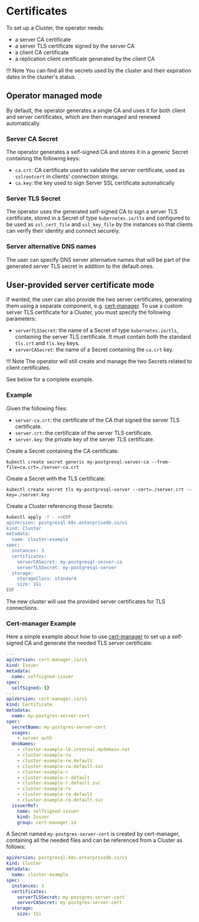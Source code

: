 # Certificates

To set up a Cluster, the operator needs:

- a server CA certificate
- a server TLS certificate signed by the server CA
- a client CA certificate
- a replication client certificate generated by the client CA

!!! Note
    You can find all the secrets used by the cluster and their expiration dates in the cluster's status.

## Operator managed mode

By default, the operator generates a single CA and uses it for both client and server certificates,
which are then managed and renewed automatically.

### Server CA Secret

The operator generates a self-signed CA and stores it in a generic Secret containing the following keys:

- `ca.crt`: CA certificate used to validate the server certificate, used as `sslrootcert` in clients' connection strings.
- `ca.key`: the key used to sign Server SSL certificate automatically

### Server TLS Secret

The operator uses the generated self-signed CA to sign a server TLS certificate, stored in a
Secret of type `kubernetes.io/tls` and configured to be used as `ssl_cert_file` and `ssl_key_file` by the instances so
that clients can verify their identity and connect securely.

### Server alternative DNS names

The user can specify DNS server alternative names that will be part of the generated server TLS secret
in addition to the default ones.

## User-provided server certificate mode

If wanted, the user can also provide the two server certificates, generating them using a separate component,
e.g. [cert-manager](https://cert-manager.io/).
To use a custom server TLS certificate for a Cluster, you must specify the following parameters:

- `serverTLSSecret`: the name of a Secret of type `kubernetes.io/tls`, containing the server TLS certificate.
  It must contain both the standard `tls.crt` and `tls.key` keys.
- `serverCASecret`: the name of a Secret containing the `ca.crt` key.

!!! Note
    The operator will still create and manage the two Secrets related to client certificates.

See below for a complete example.

### Example

Given the following files:
- `server-ca.crt`: the certificate of the CA that signed the server TLS certificate.
- `server.crt`: the certificate of the server TLS certificate.
- `server.key`: the private key of the server TLS certificate.

Create a Secret containing the CA certificate:

```
kubectl create secret generic my-postgresql-server-ca --from-file=ca.crt=./server-ca.crt
```

Create a Secret with the TLS certificate:

```
kubectl create secret tls my-postgresql-server --cert=./server.crt --key=./server.key
```

Create a Cluster referencing those Secrets:

```bash
kubectl apply -f - <<EOF
apiVersion: postgresql.k8s.enterprisedb.io/v1
kind: Cluster
metadata:
  name: cluster-example
spec:
  instances: 3
  certificates:
    serverCASecret: my-postgresql-server-ca
    serverTLSSecret: my-postgresql-server
  storage:
    storageClass: standard
    size: 1Gi
EOF
```

The new cluster will use the provided server certificates for TLS connections.

### Cert-manager Example

Here a simple example about how to use [cert-manager](https://cert-manager.io/) to set up a self-signed CA and generate 
the needed TLS server certificate:

```yaml
---
apiVersion: cert-manager.io/v1
kind: Issuer
metadata:
  name: selfsigned-issuer
spec:
  selfSigned: {}
---
apiVersion: cert-manager.io/v1
kind: Certificate
metadata:
  name: my-postgres-server-cert
spec:
  secretName: my-postgres-server-cert
  usages:
    - server auth
  dnsNames:
    - cluster-example-lb.internal.mydomain.net
    - cluster-example-rw
    - cluster-example-rw.default
    - cluster-example-rw.default.svc
    - cluster-example-r
    - cluster-example-r.default
    - cluster-example-r.default.svc
    - cluster-example-ro
    - cluster-example-ro.default
    - cluster-example-ro.default.svc
  issuerRef:
    name: selfsigned-issuer
    kind: Issuer
    group: cert-manager.io
```

A Secret named `my-postgres-server-cert` is created by cert-manager, containing all the needed files and can be referenced
from a Cluster as follows:

```yaml
apiVersion: postgresql.k8s.enterprisedb.io/v1
kind: Cluster
metadata:
  name: cluster-example
spec:
  instances: 3
  certificates:
    serverTLSSecret: my-postgres-server-cert
    serverCASecret: my-postgres-server-cert
  storage:
    size: 1Gi
```
